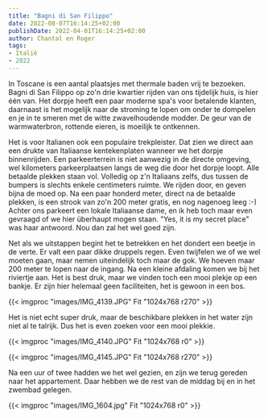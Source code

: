 ```yaml
---
title: "Bagni di San Filippo"
date: 2022-08-07T16:14:25+02:00
publishDate: 2022-04-01T16:14:25+02:00
author: Chantal en Roger
tags:
- Italië
- 2022
---
```


In Toscane is een aantal plaatsjes met thermale baden vrij te bezoeken. Bagni di San Filippo op zo'n drie kwartier rijden van ons tijdelijk huis, is hier één van. Het dorpje heeft een paar moderne spa's voor betalende klanten, daarnaast is het mogelijk naar de stroming te lopen om onder te dompelen en je in te smeren met de witte zwavelhoudende modder. De geur van de warmwaterbron, rottende eieren, is moeilijk te ontkennen.

Het is voor Italianen ook een populaire trekpleister. Dat zien we direct aan een drukte van Italiaanse kentekenplaten wanneer we het dorpje binnenrijden. Een parkeerterrein is niet aanwezig in de directe omgeving, wel kilometers parkeerplaatsen langs de weg die door het dorpje loopt. Alle betaalde plekken staan vol. Volledig op z'n Italiaans zelfs, dus tussen de bumpers is slechts enkele centimeters ruimte. We rijden door, en geven bijna de moed op. Na een paar honderd meter, direct na de betaalde plekken, is een strook van zo'n 200 meter gratis, en nog nagenoeg leeg :-) Achter ons parkeert een lokale Italiaanse dame, en ik heb toch maar even gevraagd of we hier überhaupt mogen staan. "Yes, it is my secret place" was haar antwoord. Nou dan zal het wel goed zijn.

Net als we uitstappen begint het te betrekken en het dondert een beetje in de verte. Er valt een paar dikke druppels regen. Even twijfelen we of we wel moeten gaan, maar nemen uiteindelijk toch maar de gok. We hoeven maar 200 meter te lopen naar de ingang. Na een kleine afdaling komen we bij het riviertje aan. Het is best druk, maar we vinden toch een mooi plekje op een bankje. Er zijn hier helemaal geen faciliteiten, het is gewoon in een bos.

{{< imgproc "images/IMG_4139.JPG" Fit "1024x768 r270" >}}

Het is niet echt super druk, maar de beschikbare plekken in het water zijn niet al te talrijk. Dus het is even zoeken voor een mooi plekkie.

{{< imgproc "images/IMG_4140.JPG" Fit "1024x768 r0" >}}

{{< imgproc "images/IMG_4145.JPG" Fit "1024x768 r270" >}}

Na een uur of twee hadden we het wel gezien, en zijn we terug gereden naar het appartement. Daar hebben we de rest van de middag bij en in het zwembad gelegen.

{{< imgproc "images/IMG_1604.jpg" Fit "1024x768 r0" >}}
